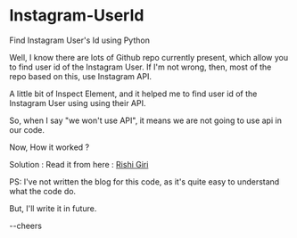 # Instagram-UserId

Find Instagram User's Id using Python

Well, I know there are lots of Github repo currently present, which allow you to find user id of the Instagram User.
If I'm not wrong, then, most of the repo based on this, use Instagram API.

A little bit of Inspect Element, and it helped me to find user id of the Instagram User using using their API.

So, when I say "we won't use API", it means we are not going to use api in our code.

Now, How it worked ?

Solution : Read it from here : <a href="http://rishicodes.wordpress.com/"> Rishi Giri </a> 

PS: I've  not written the blog for this code, as it's quite easy to understand what the code do.

But, I'll write it in future. 

--cheers

